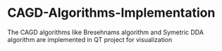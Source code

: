# CAGD-Algorithms-Implementation
The CAGD algorithms like Bresehnams algorithm and Symetric DDA algorithm are implemented in QT project for visualization
